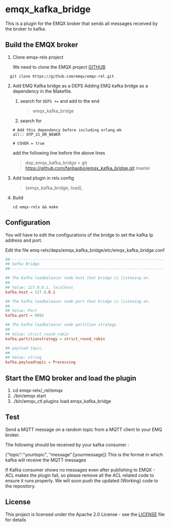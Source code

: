 
# emqx_kafka_bridge

This is a plugin for the EMQX broker that sends all messages received by the broker to kafka.

## Build the EMQX broker

1. Clone emqx-relx project

   We need to clone the EMQX project [GITHUB](https://github.com/emqx/emqx-rel)

```shell
  git clone https://github.com/emqx/emqx-rel.git
```

2. Add EMQ Kafka bridge as a DEPS
   Adding EMQ kafka bridge as a dependency in the Makefile.

   1. search for `DEPS +=` and add to the end
      > emqx_kafka_bridge

   2. search for
     ```text
     # Add this dependency before including erlang.mk
     all:: OTP_21_OR_NEWER
  
     # COVER = true
     ```
     add the following line before the above lines
     >dep_emqx_kafka_bridge = git https://github.com/fanbaobo/emqx_kafka_bridge.git master

3. Add load plugin in relx.config
   >{emqx_kafka_bridge, load},

4. Build
   ```shell
   cd emqx-relx && make
   ```

Configuration
----------------------
You will have to edit the configurations of the bridge to set the kafka Ip address and port.

Edit the file emq-relx/deps/emqx_kafka_bridge/etc/emqx_kafka_bridge.conf

```conf
##--------------------------------------------------------------------
## kafka Bridge
##--------------------------------------------------------------------

## The Kafka loadbalancer node host that bridge is listening on.
##
## Value: 127.0.0.1, localhost
kafka.host = 127.0.0.1

## The kafka loadbalancer node port that bridge is listening on.
##
## Value: Port
kafka.port = 9092

## The kafka loadbalancer node partition strategy.
##
## Value: strict_round_robin
kafka.partitionstrategy = strict_round_robin

## payload topic.
##
## Value: string
kafka.payloadtopic = Processing


```

Start the EMQ broker and load the plugin 
-----------------
1) cd emqx-relx/_rel/emqx
2) ./bin/emqx start
3) ./bin/emqx_ctl plugins load emqx_kafka_bridge

Test
-----------------
Send a MQTT message on a random topic from a MQTT client to your EMQ broker.

The following should be received by your kafka consumer :

  {"topic":"yourtopic", "message":[yourmessage]}
This is the format in which kafka will receive the MQTT messages

If Kafka consumer shows no messages even after publishing to EMQX - ACL makes the plugin fail, so please remove all the ACL related code to ensure it runs properly. We will soon push the updated (Working) code to the repository. 

## License

This project is licensed under the Apache 2.0 License - see the [LICENSE](LICENSE) file for details

